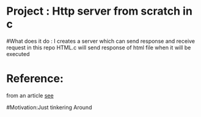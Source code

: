 # Project : Http server from scratch in c

#What does it do : I creates a server which can send response and receive request in this repo HTML.c will send response of html file when it will be executed


# Reference: 
from an article [see](https://medium.com/from-the-scratch/http-server-what-do-you-need-to-know-to-build-a-simple-http-server-from-scratch-d1ef8945e4fa)

#Motivation:Just tinkering Around
